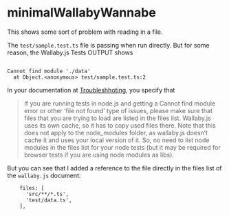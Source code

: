 # minimalWallabyWannabe
This shows some sort of problem with reading in a file.

The `test/sample.test.ts` file is passing when run directly.  But for some reason, the Wallaby.js Tests OUTPUT shows

```

Cannot find module './data' 
  ​​​​​at Object.<anonymous> ​​​​​​test/sample.test.ts:2​

```

In your documentation at [Troubleshhoting](https://wallabyjs.com/docs/intro/troubleshooting.html), you specify that 

>   If you are running tests in node.js and getting a Cannot find module error or other ‘file not found’ type of issues, please make sure that files that you are trying to load are listed in the files list. Wallaby.js uses its own cache, so it has to copy used files there. Note that this does not apply to the node_modules folder, as wallaby.js doesn’t cache it and uses your local version of it. So, no need to list node modules in the files list for your node tests (but it may be required for browser tests if you are using node modules as libs).

But you can see that I added a reference to the file directly in the files list of the `wallaby.js` document:
```
    files: [
      'src/**/*.ts',
      'test/data.ts',
    ],

```